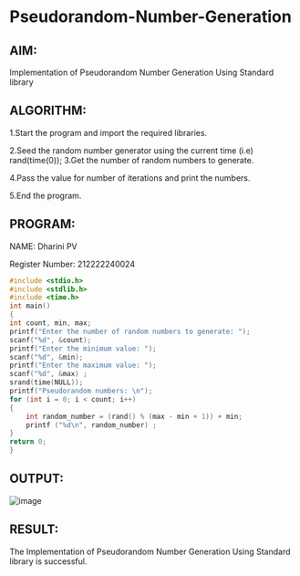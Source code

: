 # Pseudorandom-Number-Generation

## AIM:
Implementation of Pseudorandom Number Generation Using Standard library

## ALGORITHM:

1.Start the program and import the required libraries.

2.Seed the random number generator using the current time (i.e) rand(time(0));
3.Get the number of random numbers to generate.

4.Pass the value for number of iterations and print the numbers.

5.End the program.

## PROGRAM:
NAME: Dharini PV

Register Number: 212222240024
```c
#include <stdio.h>
#include <stdlib.h>
#include <time.h>
int main()
{
int count, min, max;
printf("Enter the number of random numbers to generate: ");
scanf("%d", &count);
printf("Enter the minimum value: ");
scanf("%d", &min);
printf("Enter the maximum value: ");
scanf("%d", &max) ;
srand(time(NULL));
printf("Pseudorandom numbers: \n");
for (int i = 0; i < count; i++)
{
    int random_number = (rand() % (max - min + 1)) + min;
    printf ("%d\n", random_number) ;
}
return 0;
}
```
## OUTPUT:
![image](https://github.com/user-attachments/assets/dfa83cda-3678-4101-9f7e-c43654bb73d4)


## RESULT:

The Implementation of Pseudorandom Number Generation Using Standard library
is successful.




